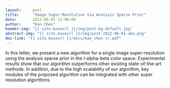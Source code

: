 ```yaml
---
layout:     post
title:      "Image Super-Resolution Via Analysis Sparse Prior"
date:       2012-06-01 12:00:00
author:     "Kan Chen"
header-img: "{{ site.baseurl }}/img/post-bg-default.jpg"
abstract-img: "{{ site.baseurl }}/img/post-2012-06-01-abs.png"
doc-link: "{{ site.baseurl }}/docs/kan_chen_sr.pdf"
---
```


<p>In this letter, we present a new algorithm for a single image super-resolution using the analysis sparse prior in the l-alpha-beta color space. Experimental results show that our algorithm outperforms other existing state-of-the-art methods. In addition, due to the high scalability of our algorithm, key modules of the proposed algorithm can be integrated with other super resolution
algorithms.</p>
